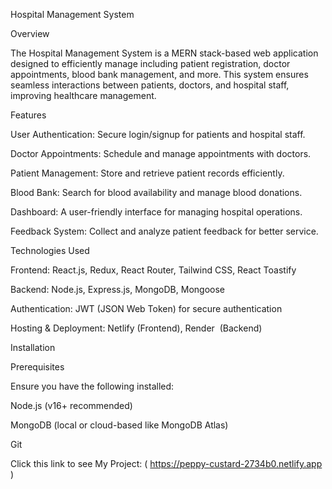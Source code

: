 Hospital Management System

Overview

The Hospital Management System is a MERN stack-based web application designed to efficiently 
manage including patient registration, doctor appointments, blood bank management, 
and more. This system ensures seamless interactions between patients, doctors, and hospital staff, 
improving healthcare management.

Features

User Authentication: Secure login/signup for patients and hospital staff.

Doctor Appointments: Schedule and manage appointments with doctors.

Patient Management: Store and retrieve patient records efficiently.

Blood Bank: Search for blood availability and manage blood donations.

Dashboard: A user-friendly interface for managing hospital operations.

Feedback System: Collect and analyze patient feedback for better service.

Technologies Used

Frontend: React.js, Redux, React Router, Tailwind CSS, React Toastify

Backend: Node.js, Express.js, MongoDB, Mongoose

Authentication: JWT (JSON Web Token) for secure authentication

Hosting & Deployment: Netlify (Frontend), Render  (Backend)

Installation

Prerequisites

Ensure you have the following installed:

Node.js (v16+ recommended)

MongoDB (local or cloud-based like MongoDB Atlas)

Git


Click this link to see My Project: ( https://peppy-custard-2734b0.netlify.app )
